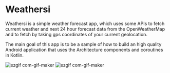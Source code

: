 


# Weathersi

  Weathersi is a simple weather forecast app, which uses some APIs to fetch current weather and next 24 hour forecast data from the OpenWeatherMap and to fetch by taking gps coordinates of your current geolocation.
  
  The main goal of this app is to be a sample of how to build an high quality Android application that uses the Architecture components and coroutines in Kotlin.

  ![ezgif com-gif-maker](https://user-images.githubusercontent.com/50069977/126076948-f1042d19-209c-44fd-b2e5-352a97b075bf.gif) ![ezgif com-gif-maker](https://user-images.githubusercontent.com/50069977/126107575-4380a0ad-c61c-42df-8fe8-2ba84923bba1.gif)
